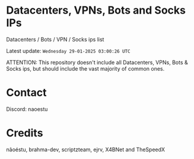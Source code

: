 # Datacenters, VPNs, Bots and Socks IPs
 
Datacenters / Bots / VPN / Socks ips list

Latest update: `Wednesday 29-01-2025 03:00:26 UTC` 

ATTENTION: This repository doesn't include all Datacenters, VPNs, Bots & Socks ips, 
but should include the vast majority of common ones.

# Contact
Discord: naoestu

# Credits
nãoéstu, brahma-dev, scriptzteam, ejrv, X4BNet and TheSpeedX
